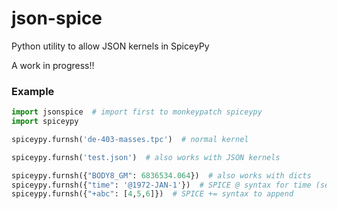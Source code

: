 # json-spice
Python utility to allow JSON kernels in SpiceyPy

A work in progress!!

### Example

```python
import jsonspice  # import first to monkeypatch spiceypy
import spiceypy

spiceypy.furnsh('de-403-masses.tpc')  # normal kernel

spiceypy.furnsh('test.json')  # also works with JSON kernels

spiceypy.furnsh({"BODY8_GM": 6836534.064})  # also works with dicts
spiceypy.furnsh({"time": '@1972-JAN-1'})  # SPICE @ syntax for time (see .fk files)
spiceypy.furnsh({"+abc": [4,5,6]})  # SPICE += syntax to append
```